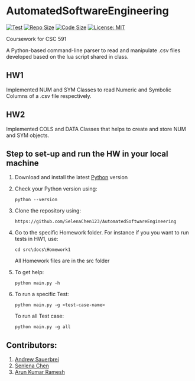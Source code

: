 # AutomatedSoftwareEngineering

[![Test](https://github.com/SelenaChen123/AutomatedSoftwareEngineering/actions/workflows/tests.yml/badge.svg)](https://github.com/SelenaChen123/AutomatedSoftwareEngineering/actions/workflows/tests.yml)
[![Repo Size](https://img.shields.io/github/repo-size/SelenaChen123/AutomatedSoftwareEngineering)](https://github.com/SelenaChen123/AutomatedSoftwareEngineering)
[![Code Size](https://img.shields.io/github/languages/code-size/SelenaChen123/AutomatedSoftwareEngineering)](https://github.com/SelenaChen123/AutomatedSoftwareEngineering)
[![License: MIT](https://img.shields.io/badge/License-MIT-yellow.svg)](https://opensource.org/licenses/MIT)

Coursework for CSC 591

A Python-based command-line parser to read and manipulate .csv files developed based on the lua script shared in class.

## HW1
Implemented NUM and SYM Classes to read Numeric and Symbolic Columns of a .csv file respectively.

## HW2
Implemented COLS and DATA Classes that helps to create and store NUM and SYM objects.

## Step to set-up and run the HW in your local machine

1. Download and install the latest [Python](https://www.python.org/downloads/) version

2. Check your Python version using: 

   `python --version`

3. Clone the repository using:

    `https://github.com/SelenaChen123/AutomatedSoftwareEngineering`

4. Go to the specific Homework folder. For instance if you you want to run tests in HW1, use:
  
    `cd src\docs\Homework1`
   
     All Homework files are in the src folder 

5. To get help:
   
    `python main.py -h` 

6. To run a specific Test:
  
   `python main.py -g <test-case-name>`
  
    To run all Test case:
  
   `python main.py -g all`

## Contributors:
1. <a href="https://github.com/amsauerb" target="_blank">Andrew Sauerbrei</a>
2. <a href="https://github.com/SelenaChen123" target="_blank">Senlena Chen</a>
3. <a href="https://github.com/Arun152k" target="_blank">Arun Kumar Ramesh</a>
